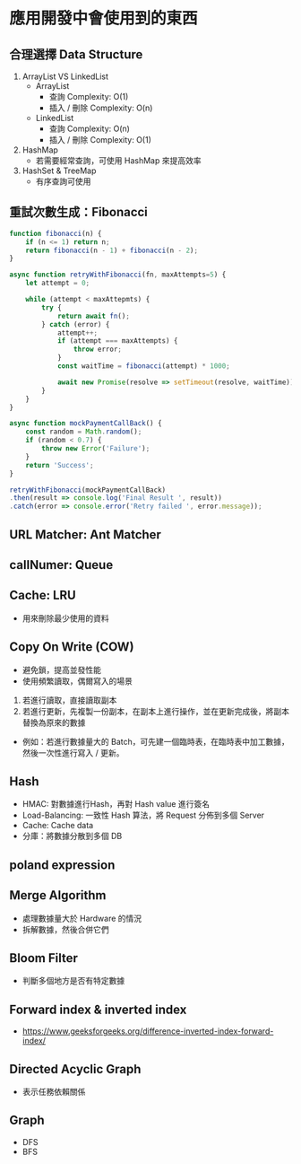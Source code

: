 # 應用開發中會使用到的東西
## 合理選擇 Data Structure
1. ArrayList VS LinkedList
   * ArrayList 
     * 查詢 Complexity: O(1)
     * 插入 / 刪除 Complexity: O(n)
   * LinkedList
    	* 查詢 Complexity: O(n)
    	* 插入 / 刪除 Complexity: O(1)
2. HashMap
   * 若需要經常查詢，可使用 HashMap 來提高效率
3. HashSet & TreeMap
   * 有序查詢可使用

## 重試次數生成：Fibonacci 
```javascript
function fibonacci(n) {
	if (n <= 1) return n;
	return fibonacci(n - 1) + fibonacci(n - 2); 
}

async function retryWithFibonacci(fn, maxAttempts=5) {
	let attempt = 0;

	while (attempt < maxAttepmts) {
		try {
			return await fn();
		} catch (error) {
			attempt++;
			if (attempt === maxAttempts) {
				throw error; 
			}
			const waitTime = fibonacci(attempt) * 1000;

			await new Promise(resolve => setTimeout(resolve, waitTime));
		}
	}
}

async function mockPaymentCallBack() {
	const random = Math.random();
	if (random < 0.7) {
		throw new Error('Failure');
	}
	return 'Success';
}

retryWithFibonacci(mockPaymentCallBack)
.then(result => console.log('Final Result ', result))
.catch(error => console.error('Retry failed ', error.message));
```

## URL Matcher: Ant Matcher

## callNumer: Queue


## Cache: LRU
* 用來刪除最少使用的資料

## Copy On Write (COW)
* 避免鎖，提高並發性能
* 使用頻繁讀取，偶爾寫入的場景

1. 若進行讀取，直接讀取副本
2. 若進行更新，先複製一份副本，在副本上進行操作，並在更新完成後，將副本替換為原來的數據
* 例如：若進行數據量大的 Batch，可先建一個臨時表，在臨時表中加工數據，然後一次性進行寫入 / 更新。

## Hash
* HMAC: 對數據進行Hash，再對 Hash value 進行簽名
* Load-Balancing: 一致性 Hash 算法，將 Request 分佈到多個 Server
* Cache: Cache data
* 分庫：將數據分散到多個 DB

## poland expression


## Merge Algorithm
* 處理數據量大於 Hardware 的情況
* 拆解數據，然後合併它們

## Bloom Filter 
* 判斷多個地方是否有特定數據

## Forward index & inverted index
* https://www.geeksforgeeks.org/difference-inverted-index-forward-index/

## Directed Acyclic Graph 
* 表示任務依賴關係

## Graph
* DFS
* BFS